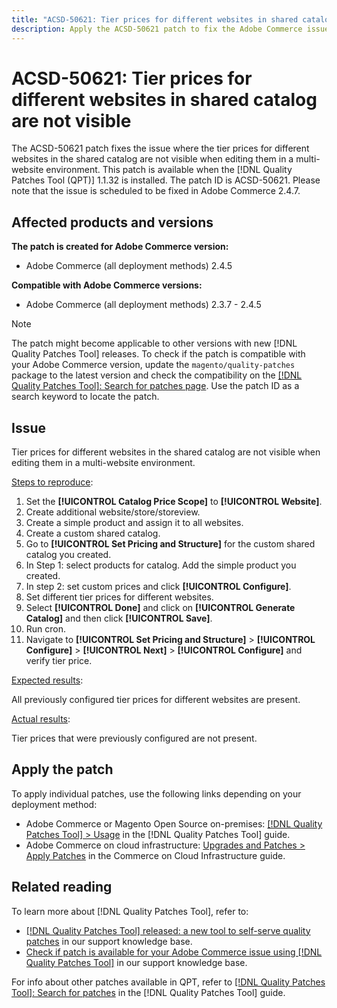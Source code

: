 ```yaml
---
title: "ACSD-50621: Tier prices for different websites in shared catalog are not visible"
description: Apply the ACSD-50621 patch to fix the Adobe Commerce issue where the tier prices for different websites in the shared catalog are not visible when editing them in a multi-website environment.
---
```

# ACSD-50621: Tier prices for different websites in shared catalog are not visible

The ACSD-50621 patch fixes the issue where the tier prices for different websites in the shared catalog are not visible when editing them in a multi-website environment. This patch is available when the [!DNL Quality Patches Tool (QPT)] 1.1.32 is installed. The patch ID is ACSD-50621. Please note that the issue is scheduled to be fixed in Adobe Commerce 2.4.7.

## Affected products and versions

**The patch is created for Adobe Commerce version:**

* Adobe Commerce (all deployment methods) 2.4.5

**Compatible with Adobe Commerce versions:**

* Adobe Commerce (all deployment methods) 2.3.7 - 2.4.5

>[!NOTE]
>
>The patch might become applicable to other versions with new [!DNL Quality Patches Tool] releases. To check if the patch is compatible with your Adobe Commerce version, update the `magento/quality-patches` package to the latest version and check the compatibility on the [[!DNL Quality Patches Tool]: Search for patches page](https://experienceleague.adobe.com/tools/commerce-quality-patches/index.html). Use the patch ID as a search keyword to locate the patch.

## Issue

Tier prices for different websites in the shared catalog are not visible when editing them in a multi-website environment.

<u>Steps to reproduce</u>:

1. Set the **[!UICONTROL Catalog Price Scope]** to **[!UICONTROL Website]**.
1. Create additional website/store/storeview.
1. Create a simple product and assign it to all websites.
1. Create a custom shared catalog.
1. Go to **[!UICONTROL Set Pricing and Structure]** for the custom shared catalog you created.
1. In Step 1: select products for catalog. Add the simple product you created.
1. In step 2: set custom prices and click **[!UICONTROL Configure]**.
1. Set different tier prices for different websites.
1. Select **[!UICONTROL Done]** and click on **[!UICONTROL Generate Catalog]** and then click **[!UICONTROL Save]**.
1. Run cron.
1. Navigate to **[!UICONTROL Set Pricing and Structure]** > **[!UICONTROL Configure]** > **[!UICONTROL Next]** > **[!UICONTROL Configure]** and verify tier price.

<u>Expected results</u>:

All previously configured tier prices for different websites are present.

<u>Actual results</u>:

Tier prices that were previously configured are not present.

## Apply the patch

To apply individual patches, use the following links depending on your deployment method:

* Adobe Commerce or Magento Open Source on-premises: [[!DNL Quality Patches Tool] > Usage](https://experienceleague.adobe.com/docs/commerce-operations/tools/quality-patches-tool/usage.html) in the [!DNL Quality Patches Tool] guide.
* Adobe Commerce on cloud infrastructure: [Upgrades and Patches > Apply Patches](https://experienceleague.adobe.com/docs/commerce-cloud-service/user-guide/develop/upgrade/apply-patches.html) in the Commerce on Cloud Infrastructure guide.

## Related reading

To learn more about [!DNL Quality Patches Tool], refer to:

* [[!DNL Quality Patches Tool] released: a new tool to self-serve quality patches](/help/announcements/adobe-commerce-announcements/magento-quality-patches-released-new-tool-to-self-serve-quality-patches.md) in our support knowledge base.
* [Check if patch is available for your Adobe Commerce issue using [!DNL Quality Patches Tool]](/help/support-tools/patches-available-in-qpt-tool/check-patch-for-magento-issue-with-magento-quality-patches.md) in our support knowledge base.

For info about other patches available in QPT, refer to [[!DNL Quality Patches Tool]: Search for patches](https://experienceleague.adobe.com/tools/commerce-quality-patches/index.html) in the [!DNL Quality Patches Tool] guide.
